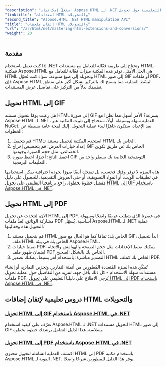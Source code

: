```yaml
---
"description": "استغلّ إمكانيات Aspose.HTML لـ .NET مع دروسنا التعليمية حول تحويل HTML إلى صور GIF وملفات PDF. حوّل مستنداتك بسهولة."
"linktitle": "امتدادات HTML والتحويلات"
"second_title": "Aspose.HTML .NET HTML manipulation API"
"title": "إتقان ملحقات HTML والتحويلات"
"url": "/ar/html/net/mastering-html-extensions-and-conversions/"
"weight": 20
---
```


## مقدمة

إذا كنت تعمل باستخدام .NET وتحتاج إلى طريقة فعّالة للتعامل مع مستندات HTML، فمكتبة Aspose.HTML هي الحل الأمثل. توفر هذه المكتبة ميزات فعّالة للتعامل مع HTML وتحويله إلى صيغ متنوعة. سواء كنت تُحوّل HTML إلى صور GIF أو ملفات PDF، فإن Aspose.HTML تُبسّط العملية، مما يسمح لك بالتركيز بشكل أكبر على منطق تطبيقك بدلاً من التركيز على تفاصيل عرض المستندات.

## تحويل HTML إلى GIF
هل رغبت يومًا بتحويل مستند HTML إلى صورة GIF بسرعة؟ الأمر أسهل مما تظن! مع Aspose.HTML لـ .NET، العملية سهلة وبسيطة. أولًا، ستحتاج إلى تثبيت المكتبة عبر NuGet. بعد الإعداد، ستكون جاهزًا لبدء عملية التحويل. إليك لمحة عامة بسيطة عن الخطوات:

1. قم بتحميل HTML: استخدم المكتبة لتحميل مستند HTML الخاص بك.
2. إعداد خيارات العرض: قم بتخصيص إخراج GIF الخاص بك عن طريق تكوين الخصائص، مثل حجم الصورة وجودتها.
3. احفظ الناتج: أخيرًا، احفظ صورة GIF التوضيحية الخاصة بك بسطر واحد من التعليمات البرمجية.

هذه الميزة لا توفر وقتك فحسب، بل تمنحك أيضًا صورًا بجودة احترافية يمكن استخدامها في تطبيقات الويب، أو المواد التسويقية، أو حتى العروض التقديمية. للحصول على دليل مفصل خطوة بخطوة، راجع برنامجنا التعليمي على [تحويل HTML إلى GIF باستخدام Aspose.HTML في .NET](./converting-html-to-gif/).

## تحويل HTML إلى PDF
الآن، لنتحدث عن تحويل HTML إلى PDF. في عصرنا الذي يتطلب عرضًا واضحًا وسهولة مشاركة الوثائق، تُعدّ ملفات PDF أساسية. يُسهّل Aspose.HTML لـ .NET عملية التحويل هذه وفعاليتها. 

1. قم بتحميل مستند HTML الخاص بك: تمامًا كما هو الحال مع صور GIF، ابدأ بتحميل ملف HTML الخاص بك في بيئة Aspose.HTML.
2. ضبط خيارات PDF: يمكنك ضبط الإعدادات مثل حجم الصفحة والهوامش والاتجاه لضمان ظهور ملف PDF الخاص بك بالشكل الصحيح.
3. التصدير مباشرة: باستخدام أمر بسيط، يمكنك تصدير HTML الخاص بك كملف PDF. 

تُمكّن هذه الميزة المُتعددة المُطورين من أتمتة التقارير، وتخزين النماذج، أو إنشاء مستندات سهلة الاستخدام - كل ذلك بأقل جهد. لمزيد من التفاصيل حول عملية تحويل ملفات PDF، يُرجى الاطلاع على دليلنا التعليمي على [تحويل HTML إلى PDF باستخدام Aspose.HTML في .NET](./converting-html-to-pdf/).

## دروس تعليمية لإتقان إضافات HTML والتحويلات
### [تحويل HTML إلى GIF باستخدام Aspose.HTML في .NET ](./converting-html-to-gif/)
تعرّف على كيفية استخدام Aspose.HTML لـ .NET لتحويل مستندات HTML إلى صور GIF بسلاسة. هذا الدليل الشامل يرشدك خطوة بخطوة.
### [تحويل HTML إلى PDF باستخدام Aspose.HTML في .NET](./converting-html-to-pdf/)
اكتشف العملية الشاملة لتحويل محتوى HTML إلى PDF باستخدام مكتبة Aspose.HTML القوية لـ .NET. يوفر هذا الدليل للمطورين شرحًا واضحًا.